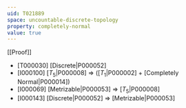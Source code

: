 ```yaml
---
uid: T021889
space: uncountable-discrete-topology
property: completely-normal
value: true
---
```

[[Proof]]

* [T000030] [Discrete|P000052]
* [I000100] [$T_5$|P000008] => ([$T_1$|P000002] + [Completely Normal|P000014])
* [I000069] [Metrizable|P000053] => [$T_5$|P000008]
* [I000143] [Discrete|P000052] => [Metrizable|P000053]

